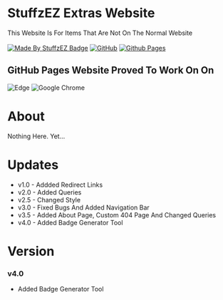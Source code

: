 # StuffzEZ Extras Website
This Website Is For Items That Are Not On The Normal Website
<br>
<br>
[![Made By StuffzEZ Badge](https://img.shields.io/badge/StuffzEZ-Made_By?label=Made%20By&labelColor=blue&color=orange)](https://bit.ly/m/StuffzEZ)
[![GitHub](https://img.shields.io/badge/github-%23121011.svg?style=for-the-badge&logo=github&logoColor=white)](https://github.com/StuffzEZ/stuffzez.github.io)
[![Github Pages](https://img.shields.io/badge/github%20pages-121013?style=for-the-badge&logo=github&logoColor=white)](https://stuffzez.github.io)

## GitHub Pages Website Proved To Work On On
![Edge](https://img.shields.io/badge/Edge-0078D7?style=for-the-badge&logo=Microsoft-edge&logoColor=white)
![Google Chrome](https://img.shields.io/badge/Google%20Chrome-4285F4?style=for-the-badge&logo=GoogleChrome&logoColor=white)

## 
# About
Nothing Here. Yet...

# Updates
- v1.0 - Addded Redirect Links
- v2.0 - Added Queries
- v2.5 - Changed Style
- v3.0 - Fixed Bugs And Added Navigation Bar
- v3.5 - Added About Page, Custom 404 Page And Changed Queries
- v4.0 - Added Badge Generator Tool

# Version

### v4.0
- Added Badge Generator Tool
